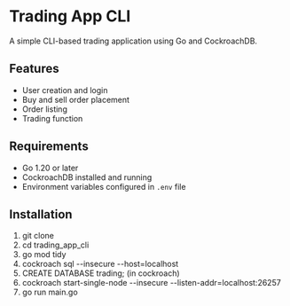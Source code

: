 
# Trading App CLI

A simple CLI-based trading application using Go and CockroachDB.

## Features
- User creation and login
- Buy and sell order placement
- Order listing
- Trading function

## Requirements
- Go 1.20 or later
- CockroachDB installed and running
- Environment variables configured in `.env` file

## Installation

1. git clone <repository-url>
2. cd trading_app_cli
2. go mod tidy
3. cockroach sql --insecure --host=localhost
4. CREATE DATABASE trading; (in cockroach)
5. cockroach start-single-node --insecure --listen-addr=localhost:26257
6. go run main.go